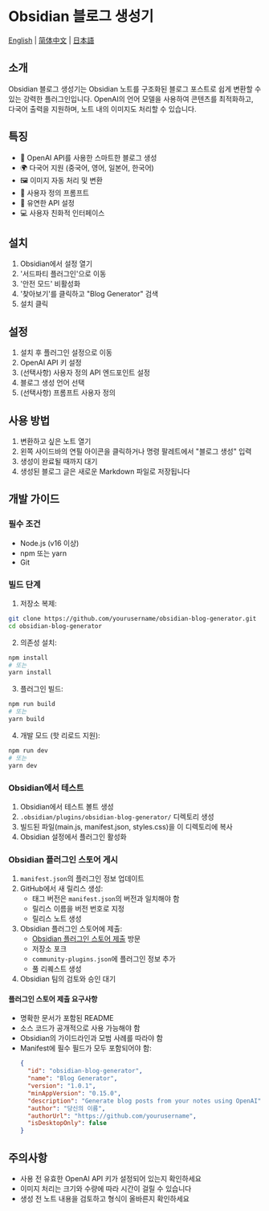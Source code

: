 # Obsidian 블로그 생성기

[English](README.md) | [简体中文](README_zh-CN.md) | [日本語](README_ja.md)

## 소개

Obsidian 블로그 생성기는 Obsidian 노트를 구조화된 블로그 포스트로 쉽게 변환할 수 있는 강력한 플러그인입니다. OpenAI의 언어 모델을 사용하여 콘텐츠를 최적화하고, 다국어 출력을 지원하며, 노트 내의 이미지도 처리할 수 있습니다.

## 특징

- 🤖 OpenAI API를 사용한 스마트한 블로그 생성
- 🌍 다국어 지원 (중국어, 영어, 일본어, 한국어)
- 🖼️ 이미지 자동 처리 및 변환
- 🎨 사용자 정의 프롬프트
- 🔧 유연한 API 설정
- 💻 사용자 친화적 인터페이스

## 설치

1. Obsidian에서 설정 열기
2. '서드파티 플러그인'으로 이동
3. '안전 모드' 비활성화
4. '찾아보기'를 클릭하고 "Blog Generator" 검색
5. 설치 클릭

## 설정

1. 설치 후 플러그인 설정으로 이동
2. OpenAI API 키 설정
3. (선택사항) 사용자 정의 API 엔드포인트 설정
4. 블로그 생성 언어 선택
5. (선택사항) 프롬프트 사용자 정의

## 사용 방법

1. 변환하고 싶은 노트 열기
2. 왼쪽 사이드바의 연필 아이콘을 클릭하거나 명령 팔레트에서 "블로그 생성" 입력
3. 생성이 완료될 때까지 대기
4. 생성된 블로그 글은 새로운 Markdown 파일로 저장됩니다

## 개발 가이드

### 필수 조건

- Node.js (v16 이상)
- npm 또는 yarn
- Git

### 빌드 단계

1. 저장소 복제:
```bash
git clone https://github.com/yourusername/obsidian-blog-generator.git
cd obsidian-blog-generator
```

2. 의존성 설치:
```bash
npm install
# 또는
yarn install
```

3. 플러그인 빌드:
```bash
npm run build
# 또는
yarn build
```

4. 개발 모드 (핫 리로드 지원):
```bash
npm run dev
# 또는
yarn dev
```

### Obsidian에서 테스트

1. Obsidian에서 테스트 볼트 생성
2. `.obsidian/plugins/obsidian-blog-generator/` 디렉토리 생성
3. 빌드된 파일(main.js, manifest.json, styles.css)을 이 디렉토리에 복사
4. Obsidian 설정에서 플러그인 활성화

### Obsidian 플러그인 스토어 게시

1. `manifest.json`의 플러그인 정보 업데이트
2. GitHub에서 새 릴리스 생성:
   - 태그 버전은 `manifest.json`의 버전과 일치해야 함
   - 릴리스 이름을 버전 번호로 지정
   - 릴리스 노트 생성
3. Obsidian 플러그인 스토어에 제출:
   - [Obsidian 플러그인 스토어 제출](https://github.com/obsidianmd/obsidian-releases) 방문
   - 저장소 포크
   - `community-plugins.json`에 플러그인 정보 추가
   - 풀 리퀘스트 생성
4. Obsidian 팀의 검토와 승인 대기

#### 플러그인 스토어 제출 요구사항

- 명확한 문서가 포함된 README
- 소스 코드가 공개적으로 사용 가능해야 함
- Obsidian의 가이드라인과 모범 사례를 따라야 함
- Manifest에 필수 필드가 모두 포함되어야 함:
  ```json
  {
    "id": "obsidian-blog-generator",
    "name": "Blog Generator",
    "version": "1.0.1",
    "minAppVersion": "0.15.0",
    "description": "Generate blog posts from your notes using OpenAI",
    "author": "당신의 이름",
    "authorUrl": "https://github.com/yourusername",
    "isDesktopOnly": false
  }
  ```

## 주의사항

- 사용 전 유효한 OpenAI API 키가 설정되어 있는지 확인하세요
- 이미지 처리는 크기와 수량에 따라 시간이 걸릴 수 있습니다
- 생성 전 노트 내용을 검토하고 형식이 올바른지 확인하세요 